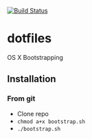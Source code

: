 [![Build Status](https://travis-ci.org/brianannis/dotfiles.svg?branch=master)](https://travis-ci.org/brianannis/dotfiles)
# dotfiles
OS X Bootstrapping

## Installation ##

### From git ###
- Clone repo
- ```chmod a+x bootstrap.sh ```
- ```./bootstrap.sh```
